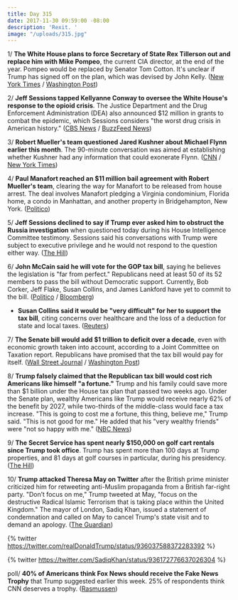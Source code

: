 ```yaml
---
title: Day 315
date: 2017-11-30 09:59:00 -08:00
description: 'Rexit. '
image: "/uploads/315.jpg"
---
```


1/ **The White House plans to force Secretary of State Rex Tillerson out and replace him with Mike Pompeo**, the current CIA director, at the end of the year. Pompeo would be replaced by Senator Tom Cotton. It's unclear if Trump has signed off on the plan, which was devised by John Kelly. ([New York Times](https://www.nytimes.com/2017/11/30/us/politics/state-department-tillerson-pompeo-trump.html) / [Washington Post](https://www.washingtonpost.com/news/post-politics/wp/2017/11/30/white-house-readies-plan-to-replace-tillerson-with-pompeo-install-cotton-at-cia/))

2/ **Jeff Sessions tapped Kellyanne Conway to oversee the White House's response to the opioid crisis**. The Justice Department and the Drug Enforcement Administration (DEA) also announced $12 million in grants to combat the epidemic, which Sessions considers "the worst drug crisis in American history." ([CBS News](https://www.cbsnews.com/news/ag-jeff-sessions-holds-press-conference-on-combatting-opioid-epidemic-live-stream/) / [BuzzFeed News](https://www.buzzfeed.com/danvergano/kellyanne-conway-is-opioids-czar))

3/ **Robert Mueller's team questioned Jared Kushner about Michael Flynn earlier this month**. The 90-minute conversation was aimed at establishing whether Kushner had any information that could exonerate Flynn. ([CNN](https://www.cnn.com/2017/11/29/politics/jared-kushner-special-counsel/index.html) / [New York Times](https://www.nytimes.com/2017/11/29/us/politics/mueller-jared-kushner-russia.html))

4/ **Paul Manafort reached an $11 million bail agreement with Robert Mueller's team**, clearing the way for Manafort to be released from house arrest. The deal involves Manafort pledging a Virginia condominium, Florida home, a condo in Manhattan, and another property in Bridgehampton, New York. ([Politico](https://www.politico.com/story/2017/11/30/paul-manafort-bail-11-million-271762))

5/ **Jeff Sessions declined to say if Trump ever asked him to obstruct the Russia investigation** when questioned today during his House Intelligence Committee testimony. Sessions said his conversations with Trump were subject to executive privilege and he would not respond to the question either way. ([The Hill](http://thehill.com/homenews/house/362599-top-intel-dem-says-sessions-refused-to-say-whether-trump-asked-him-to-hinder))

6/ **John McCain said he will vote for the GOP tax bill**, saying he believes the legislation is "far from perfect." Republicans need at least 50 of its 52 members to pass the bill without Democratic support. Currently, Bob Corker, Jeff Flake, Susan Collins, and James Lankford have yet to commit to the bill. ([Politico](https://www.politico.com/story/2017/11/30/mccain-to-vote-for-gop-tax-bill-270511) / [Bloomberg](https://www.bloomberg.com/news/articles/2017-11-30/republicans-grapple-over-trigger-provision-tax-debate-update))

* **Susan Collins said it would be "very difficult" for her to support the tax bill**, citing concerns over healthcare and the loss of a deduction for state and local taxes. ([Reuters](https://www.reuters.com/article/us-usa-tax-collins/senator-collins-says-not-committed-to-tax-bill-concerned-about-salt-idUSKBN1DU221))

7/ **The Senate bill would add $1 trillion to deficit over a decade**, even with economic growth taken into account, according to a Joint Committee on Taxation report. Republicans have promised that the tax bill would pay for itself. ([Wall Street Journal](https://www.wsj.com/articles/senate-tax-plan-wont-pay-for-itself-congressional-analysis-says-1512076897) / [Washington Post](https://www.washingtonpost.com/business/economy/2017/11/30/c2118302-d5e7-11e7-a986-d0a9770d9a3e_story.html))

8/ **Trump falsely claimed that the Republican tax bill would cost rich Americans like himself "a fortune."** Trump and his family could save more than $1 billion under the House tax plan that passed two weeks ago. Under the Senate plan, wealthy Americans like Trump would receive nearly 62% of the benefit by 2027, while two-thirds of the middle-class would face a tax increase. "This is going to cost me a fortune, this thing, believe me," Trump said. "This is not good for me." He added that his "very wealthy friends" were "not so happy with me." ([NBC News](https://www.nbcnews.com/politics/donald-trump/trump-wrongly-says-he-won-t-benefit-gop-tax-plan-n825066))

9/ **The Secret Service has spent nearly $150,000 on golf cart rentals since Trump took office**. Trump has spent more than 100 days at Trump properties, and 81 days at golf courses in particular, during his presidency. ([The Hill](http://thehill.com/homenews/administration/362489-secret-service-has-spent-nearly-150k-on-golf-cart-rentals-since-trump))

10/ **Trump attacked Theresa May on Twitter** after the British prime minister criticized him for retweeting anti-Muslim propaganda from a British far-right party. "Don’t focus on me," Trump tweeted at May, "focus on the destructive Radical Islamic Terrorism that is taking place within the United Kingdom." The mayor of London, Sadiq Khan, issued a statement of condemnation and called on May to cancel Trump's state visit and to demand an apology. ([The Guardian](https://www.theguardian.com/us-news/2017/nov/29/donald-trump-theresa-may-tweet-uk-us))

{% twitter https://twitter.com/realDonaldTrump/status/936037588372283392 %}

{% twitter https://twitter.com/SadiqKhan/status/936172776637026304 %}

poll/ **40% of Americans think Fox News should receive the Fake News Trophy** that Trump suggested earlier this week. 25% of respondents think CNN deserves a trophy. ([Rasmussen](http://www.rasmussenreports.com/public_content/politics/general_politics/november_2017/the_winner_of_the_1st_annual_fake_news_trophy_is))